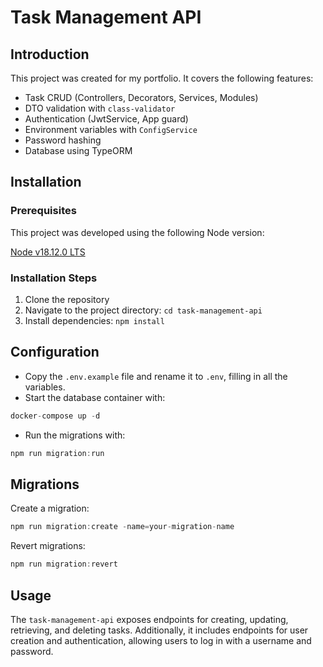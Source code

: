 # Task Management API

## Introduction

This project was created for my portfolio. It covers the following features:

- Task CRUD (Controllers, Decorators, Services, Modules)
- DTO validation with `class-validator`
- Authentication (JwtService, App guard)
- Environment variables with `ConfigService`
- Password hashing
- Database using TypeORM

## Installation

### Prerequisites

This project was developed using the following Node version:

[Node v18.12.0 LTS](https://nodejs.org/en/blog/release/v18.12.0)

### Installation Steps

1. Clone the repository
2. Navigate to the project directory: `cd task-management-api`
3. Install dependencies: `npm install`

## Configuration

- Copy the `.env.example` file and rename it to `.env`, filling in all the variables.
- Start the database container with:

```javascript
docker-compose up -d
```

- Run the migrations with:

```javascript
npm run migration:run
```

## Migrations

Create a migration:

```javascript
npm run migration:create -name=your-migration-name
```

Revert migrations:

```javascript
npm run migration:revert
```

## Usage

The `task-management-api` exposes endpoints for creating, updating, retrieving, and deleting tasks. Additionally, it includes endpoints for user creation and authentication, allowing users to log in with a username and password.
